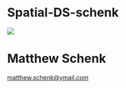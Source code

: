 # Spatial-DS-schenk

![](https://scontent.xx.fbcdn.net/v/t1.0-9/399400_10102293738691154_90727907_n.jpg?oh=4def0f2d7afb66d9d1456b06b446333f&oe=59DA795E)

# Matthew Schenk
matthew.schenk@ymail.com
